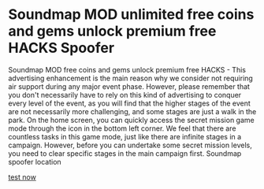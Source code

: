 # Soundmap MOD unlimited free coins and gems unlock premium free HACKS Spoofer

Soundmap MOD free coins and gems unlock premium free HACKS - This advertising enhancement is the main reason why we consider not requiring air support during any major event phase. However, please remember that you don't necessarily have to rely on this kind of advertising to conquer every level of the event, as you will find that the higher stages of the event are not necessarily more challenging, and some stages are just a walk in the park. On the home screen, you can quickly access the secret mission game mode through the icon in the bottom left corner. We feel that there are countless tasks in this game mode, just like there are infinite stages in a campaign. However, before you can undertake some secret mission levels, you need to clear specific stages in the main campaign first. Soundmap spoofer location

[test now](https://psp-haxors.com/soundmap)
